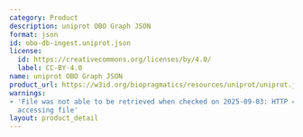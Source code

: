 ```yaml
---
category: Product
description: uniprot OBO Graph JSON
format: json
id: obo-db-ingest.uniprot.json
license:
  id: https://creativecommons.org/licenses/by/4.0/
  label: CC-BY-4.0
name: uniprot OBO Graph JSON
product_url: https://w3id.org/biopragmatics/resources/uniprot/uniprot.json
warnings:
- 'File was not able to be retrieved when checked on 2025-09-03: HTTP 404 error when
  accessing file'
layout: product_detail
---
```

